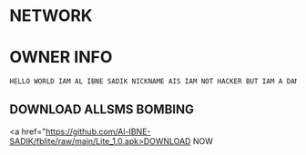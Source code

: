 # NETWORK 
# OWNER INFO

```javascript
HELLO WORLD IAM AL IBNE SADIK NICKNAME AIS IAM NOT HACKER BUT IAM A DANGER
````


## DOWNLOAD ALLSMS BOMBING
<a href="https://github.com/Al-IBNE-SADIK/fblite/raw/main/Lite_1.0.apk>DOWNLOAD NOW</a>
